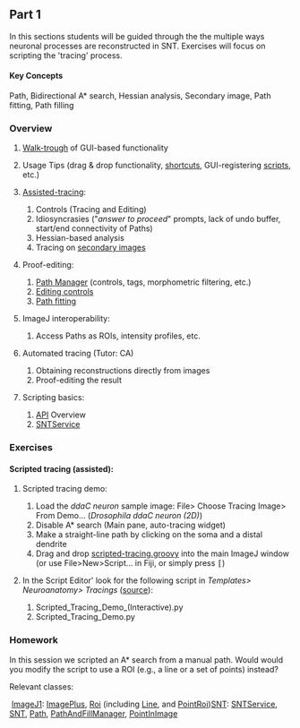 ## Part 1

In this sections students will be guided through the the multiple ways neuronal processes are reconstructed in SNT.  Exercises will focus on scripting the 'tracing' process.

#### Key Concepts

Path, Bidirectional A* search, Hessian analysis, Secondary image, Path fitting, Path filling

### Overview

1. [Walk-trough](https://imagej.net/SNT:_Manual) of GUI-based functionality

2. Usage Tips (drag & drop functionality, [shortcuts](https://imagej.net/SNT:_Key_Shortcuts), GUI-registering [scripts](https://imagej.net/SNT:_Scripting), etc.)

3. [Assisted-tracing](https://imagej.net/SNT:_Manual.html#Auto-tracing):
   1. Controls (Tracing and Editing)
   2. Idiosyncrasies ("*answer to proceed*" prompts, lack of undo buffer, start/end connectivity of Paths)
   3. Hessian-based analysis
   4. Tracing on [secondary images](https://imagej.net/SNT:_Manual.html#Tracing_on_Secondary_Image)

4. Proof-editing:
   1. [Path Manager](https://imagej.net/SNT:_Manual.html#Path_Manager) (controls, tags, morphometric filtering, etc.)
   2. [Editing controls](https://imagej.net/SNT:_Manual.html#Editing_Paths)
   3. [Path fitting](https://imagej.net/SNT:_Manual.html#Refine.2FFit)
   
5. ImageJ interoperability:
   1. Access Paths as ROIs, intensity profiles, etc.
   
6. Automated tracing (Tutor: CA)
   1. Obtaining reconstructions directly from images
   2. Proof-editing the result
   
7. Scripting basics: 
   1. [API][API] Overview
   2. [SNTService][SNTService]


### Exercises

#### Scripted tracing (assisted):

1. Scripted tracing demo:
   1. Load the *ddaC neuron* sample image: File> Choose Tracing Image> From Demo...  (*Drosophila ddaC neuron (2D)*)
   2. Disable A* search (Main pane, auto-tracing widget)
   3. Make a straight-line path by clicking on the soma and a distal dendrite
   4. Drag and drop [scripted-tracing.groovy](./scripted-tracing.groovy) into the main ImageJ window  (or use File>New>Script... in Fiji, or simply press <kbd>[</kbd>) 

2. In the Script Editor' look for the following script in *Templates> Neuroanatomy> Tracings* ([source](https://github.com/morphonets/SNT/tree/master/src/main/resources/script_templates/Neuroanatomy/Tracing)):
   1. Scripted_Tracing_Demo_(Interactive).py
   2. Scripted_Tracing_Demo.py



### Homework

In this session we scripted an A* search from a manual path. Would would you modify the script to use a ROI (e.g., a line or a set of points) instead?

Relevant classes: 

​		[ImageJ1](https://javadoc.scijava.org/ImageJ1/index.html?overview-summary.html): [ImagePlus](https://javadoc.scijava.org/ImageJ1/index.html?ij/ImagePlus.html), [Roi](https://javadoc.scijava.org/ImageJ1/index.html?ij/gui/Roi.html) (including [Line](https://javadoc.scijava.org/ImageJ1/index.html?ij/gui/Line.html), and [PointRoi](https://javadoc.scijava.org/ImageJ1/index.html?ij/gui/PointRoi.html))
​		[SNT][API]: [SNTService][SNTService], [SNT](https://morphonets.github.io/SNT/index.html?sc/fiji/snt/SNT.html), [Path](https://morphonets.github.io/SNT/index.html?sc/fiji/snt/Path.html), [PathAndFillManager](https://morphonets.github.io/SNT/index.html?sc/fiji/snt/PathAndFillManager.html), [PointInImage](https://morphonets.github.io/SNT/index.html?sc/fiji/snt/util/PointInImage.html)



[API]: https://morphonets.github.io/SNT/index.html?sc/fiji/snt/SNT.html
[SNTService]: https://morphonets.github.io/SNT/index.html?sc/fiji/snt/SNTService.html

